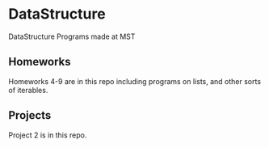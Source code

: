 # DataStructure
 DataStructure Programs made at MST 
## Homeworks
 Homeworks 4-9 are in this repo including programs on lists, and other sorts of iterables. 
## Projects
 Project 2 is in this repo.     
